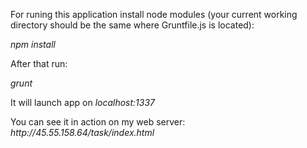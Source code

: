 <p>For runing this application install node modules (your current working directory should be the same where Gruntfile.js is located):</p>
<i>npm install</i>
<p>After that run:</p>
<i>grunt</i>
<p>It will launch app on <i>localhost:1337</i></p>

<p>You can see it in action on my web server: <i>http://45.55.158.64/task/index.html</i></p>

